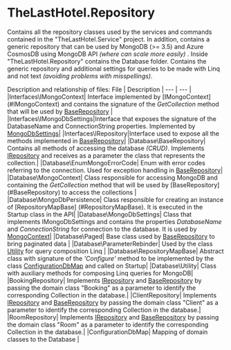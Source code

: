 # TheLastHotel.Repository
Contains all the repository classes used by the services and commands contained in the "TheLastHotel.Service" project.
In addition, contains a generic repository that can be used by MongoDB (>= 3.5) and Azure CosmosDB using MongoDB API *(where can scale more easily)* .
Inside "TheLastHotel.Repository" contains the Database folder. Contains the generic repository and additional settings for queries to be made with Linq and not text *(avoiding problems with misspellings)*.

Description and relationship of files:
 File | Description 
| --- | --- |
|Interfaces\IMongoContext| Interface implemented by [IMongoContext] (#IMongoContext) and contains the signature of the *GetCollection* method that will be used by [BaseRepository](#BaseRepository) |
|Interfaces\IMongoDbSettings|Interface that exposes the signature of the DatabaseName and ConnectionString properties. Implemented by [MongoDbSettings](#MongoDbSettings)|
|Interfaces\IRepository|Interface used to expose all the methods implemented in [BaseRepository](#BaseRepository)|
|Database\BaseRepository| Contains all methods of accessing the database *(CRUD)*. Implements [IRepository](#IRepository) and receives as a parameter the class that represents the collection.|
|Database\EnumMongoErrorCode| Enum with error codes referring to the connection. Used for exception handling in [BaseRepository](#BaseRepository)|
|Database\MongoContext| Class responsible for accessing MongoDB and containing the *GetCollection* method that will be used by [BaseRepository] (#BaseRepository) to access the collections |
|Database\MongoDbPersistence| Class responsible for creating an instance of [RepositoryMapBase] (#RepositoryMapBase). It is executed in the Startup class in the API|
|Database\MongoDbSettings| Class that implements IMongoDbSettings and contains the properties *DatabaseName* and *ConnectionString* for connection to the database. It is used by [MongoContext](#MongoContext)|
|Database\Paged| Base class used by [BaseRepository](#BaseRepository) to bring paginated data |
|Database\ParameterRebinder| Used by the class [Utility](#Utility) for query composition Linq | 
|Database\RepositoryMapBase| Abstract class with signature of the *'Configure'* method to be implemented by the class [ConfigurationDbMap](#ConfigurationDbMap) and called on Startup|
|Database\Utility| Class with auxiliary methods for composing Linq queries for MongoDB|
|BookingRepository| Implements [IRepository](#IRepository) and [BaseRepository](#BaseRepository) by passing the domain class "Booking" as a parameter to identify the corresponding Collection in the database.|
|ClientRepository| Implements [IRepository](#IRepository) and [BaseRepository](#BaseRepository) by passing the domain class "Client" as a parameter to identify the corresponding Collection in the database.|
|RoomRepository| Implements [IRepository](#IRepository) and [BaseRepository](#BaseRepository) by passing the domain class "Room" as a parameter to identify the corresponding Collection in the database.|
|ConfigurationDbMap| Mapping of domain classes to the Database |
